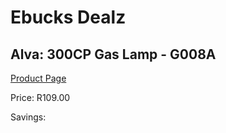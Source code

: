 
# Ebucks Dealz
## Alva: 300CP Gas Lamp - G008A
[Product Page](https://www.ebucks.com/web/shop/productSelected.do?prodId=474626367&catId=994900921)

Price: R109.00

Savings: 


	
